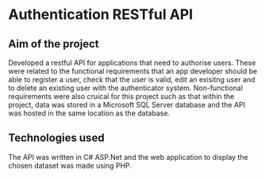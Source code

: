 # Authentication RESTful API

## Aim of the project
Developed a restful API for applications that need to authorise users. These were related to the functional requirements that an app developer should be able to register a user, check that the user is valid, edit an exisitng user and to delete an existing user with the authenticator system. Non-functional requirements were also cruical for this project such as that within the project, data was stored in a Microsoft SQL Server database and the API was hosted in the same location as the database. 

## Technologies used
The API was written in C# ASP.Net and the web application to display the chosen dataset was made using PHP.
